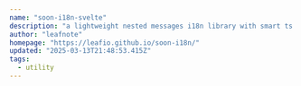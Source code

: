 ```yaml
---
name: "soon-i18n-svelte"
description: "a lightweight nested messages i18n library with smart ts prompt can be used in react , vue , svelte , solid , etc..."
author: "leafnote"
homepage: "https://leafio.github.io/soon-i18n/"
updated: "2025-03-13T21:48:53.415Z"
tags: 
  - utility
---
```

